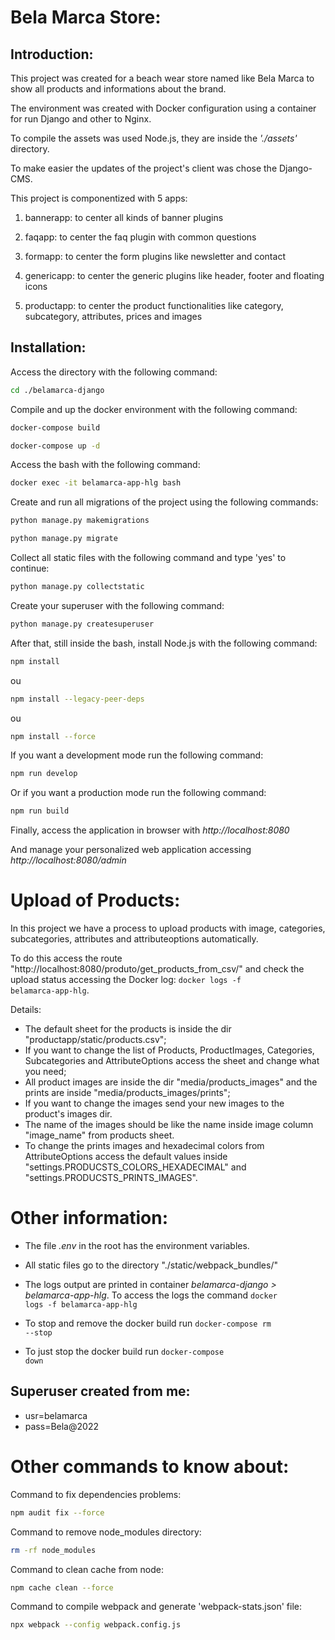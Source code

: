 # Bela Marca Store:

## Introduction:

This project was created for a beach wear store named like Bela Marca to show all products and informations about the brand.

The environment was created with Docker configuration using a container for run Django and other to Nginx.

To compile the assets was used Node.js, they are inside the *'./assets'* directory.

To make easier the updates of the project's client was chose the Django-CMS.

This project is componentized with 5 apps:

1) bannerapp: to center all kinds of banner plugins

2) faqapp: to center the faq plugin with common questions

3) formapp: to center the form plugins like newsletter and contact

4) genericapp: to center the generic plugins like header, footer and floating icons

5) productapp: to center the product functionalities like category, subcategory, attributes, prices and images

## Installation:

Access the directory with the following command:

```sh
cd ./belamarca-django
```

Compile and up the docker environment with the following command:

```sh
docker-compose build

docker-compose up -d
```

Access the bash with the following command:

```sh
docker exec -it belamarca-app-hlg bash
```

Create and run all migrations of the project using the following commands:

```sh
python manage.py makemigrations

python manage.py migrate
```

Collect all static files with the following command and type 'yes' to continue:

```sh
python manage.py collectstatic
```

Create your superuser with the following command:

```sh
python manage.py createsuperuser
```

After that, still inside the bash, install Node.js with the following command:

```sh
npm install
```
ou
```sh
npm install --legacy-peer-deps
```
ou
```sh
npm install --force
```

If you want a development mode run the following command:

```sh
npm run develop
```

Or if you want a production mode run the following command:

```sh
npm run build
```

Finally, access the application in browser with *http://localhost:8080*

And manage your personalized web application accessing *http://localhost:8080/admin*

# Upload of Products:

In this project we have a process to upload products with image, categories, subcategories, attributes and attributeoptions automatically.

To do this access the route "http://localhost:8080/produto/get_products_from_csv/" and check the upload status accessing the Docker log: <code>docker logs -f belamarca-app-hlg</code>.

Details:

- The default sheet for the products is inside the dir "productapp/static/products.csv";
- If you want to change the list of Products, ProductImages, Categories, Subcategories and AttributeOptions access the sheet and change what you need;
- All product images are inside the dir "media/products_images" and the prints are inside "media/products_images/prints";
- If you want to change the images send your new images to the product's images dir.
- The name of the images should be like the name inside image column "image_name" from products sheet.
- To change the prints images and hexadecimal colors from AttributeOptions access the default values inside "settings.PRODUCSTS_COLORS_HEXADECIMAL" and "settings.PRODUCSTS_PRINTS_IMAGES".

# Other information:

* The file *.env* in the root has the environment variables.

* All static files go to the directory "./static/webpack_bundles/"

* The logs output are printed in container *belamarca-django > belamarca-app-hlg*. To access the logs the command <code>docker logs -f belamarca-app-hlg</code>

* To stop and remove the docker build run <code>docker-compose rm --stop</code>

* To just stop the docker build run <code>docker-compose down</code>

## Superuser created from me:

* usr=belamarca
* pass=Bela@2022

# Other commands to know about:

Command to fix dependencies problems:
```sh
npm audit fix --force
```

Command to remove node_modules directory:
```sh
rm -rf node_modules
```

Command to clean cache from node:
```sh
npm cache clean --force
```

Command to compile webpack and generate 'webpack-stats.json' file:
```sh
npx webpack --config webpack.config.js
```